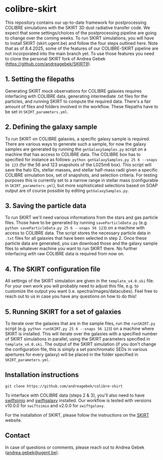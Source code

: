 # colibre-skirt
This repository contains our up-to-date framework for postprocessing COLIBRE simulations with the SKIRT 3D dust radiative transfer code. We expect that some settings/choices of the postprocessing pipeline are going to change over the coming weeks. To run SKIRT simulations, you will have to install SKIRT (skirt.ugent.be) and follow the four steps outlined here. Note that as of 8.4.2025, some of the features of our COLIBRE-SKIRT pipeline are not incorporated into the main branch yet. To use those features you need to clone the personal SKIRT fork of Andrea Gebek (https://github.com/andreagebek/SKIRT9).

## 1. Setting the filepaths
Generating SKIRT mock observations for COLIBRE galaxies requires interfacing with COLIBRE data, generating intermediate .txt files for the particles, and running SKIRT to compute the required data. There's a fair amount of files and folders involved in the workflow. These filepaths have to be set in `SKIRT_parameters.yml`. 

## 2. Defining the galaxy sample
To run SKIRT on COLIBRE galaxies, a specific galaxy sample is required. There are various ways to generate such a sample, for now the galaxy samples are generated by running the `getGalaxySamples.py` script on a machine that has access to COLIBRE data. The COLIBRE box has to specified for instance as follows: `python getGalaxySamples.py 25 6 --snaps 56 123` (for the 56 and 123 snapshots of the L025m6 box). This script will save the halo IDs, stellar masses, and stellar half-mass radii given a specific COLIBRE simulation box, set of snapshots, and selection criteria. For testing purposes this is currently set to a narrow range in stellar mass (configurable in `SKIRT_parameters.yml`), but more sophisticated selections based on SOAP output are of course possible by editing `getGalaxySamples.py`.

## 3. Saving the particle data
To run SKIRT we'll need various informations from the stars and gas particle files. Those have to be generated by running `saveParticleData.py` (e.g. `python saveParticleData.py 25 6 --snaps 56 123`) on a machine with access to COLIBRE data. The script stores the necessary particle data in `.txt` files for all galaxies that have been selected in step 2. Once these particle data are generated, you can download those and the galaxy sample files to whatever machine you want to run SKIRT there. No further interfacing with raw COLIBRE data is required from now on.

## 4. The SKIRT configuration file
All settings of the SKIRT simulation are given in the `template_v4.0.ski` file. For your own work you will probably need to adjust this file, e.g. to customize the output you want (i.e. spectra/images/datacubes). Feel free to reach out to us in case you have any questions on how to do this!

## 5. Running SKIRT for a set of galaxies
To iterate over the galaxies that are in the sample files, run the `runSKIRT.py` script (e.g. `python runSKIRT.py 25 6 --snaps 56 123`) on a machine where SKIRT is installed. This will iterate over the galaxies with a specified number of SKIRT simulations in parallel, using the SKIRT parameters specified in `template_v4.0.ski`. The output of the SKIRT simulation (if you don't change the configuration file, this is simply a set panchromatic SEDs in various apertures for every galaxy) will be placed in the folder specified in `SKIRT_parameters.yml`.

## Installation instructions

`git clone https://github.com/andreagebek/colibre-skirt`

To interface with COLIBRE data (steps 2 & 3), you'll also need to have [swiftsimio](https://github.com/SWIFTSIM/swiftsimio) and [swiftgalaxy](https://github.com/SWIFTSIM/swiftgalaxy) installed. Our workflow is tested with versions v10.0.0 for `swiftsimio` and v2.0.0 for `swiftgalaxy`.

For the installation of SKIRT, please follow the instructions on the [SKIRT](https://skirt.ugent.be/root/_home.html) website.

## Contact
In case of questions or comments, please reach out to Andrea Gebek (andrea.gebek@ugent.be).